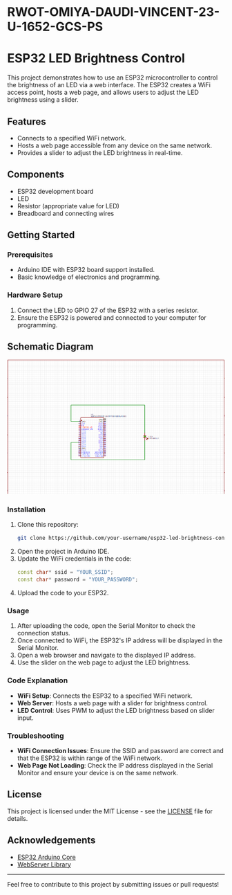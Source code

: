 # RWOT-OMIYA-DAUDI-VINCENT-23-U-1652-GCS-PS

# ESP32 LED Brightness Control

This project demonstrates how to use an ESP32 microcontroller to control the brightness of an LED via a web interface. The ESP32 creates a WiFi access point, hosts a web page, and allows users to adjust the LED brightness using a slider.

## Features

- Connects to a specified WiFi network.
- Hosts a web page accessible from any device on the same network.
- Provides a slider to adjust the LED brightness in real-time.

## Components

- ESP32 development board
- LED
- Resistor (appropriate value for LED)
- Breadboard and connecting wires

## Getting Started

### Prerequisites

- Arduino IDE with ESP32 board support installed.
- Basic knowledge of electronics and programming.

### Hardware Setup

1. Connect the LED to GPIO 27 of the ESP32 with a series resistor.
2. Ensure the ESP32 is powered and connected to your computer for programming.

## Schematic Diagram
![Circuit Diagram](Schematic.png)


### Installation

1. Clone this repository:
    ```bash
    git clone https://github.com/your-username/esp32-led-brightness-control.git
    ```
2. Open the project in Arduino IDE.
3. Update the WiFi credentials in the code:
    ```cpp
    const char* ssid = "YOUR_SSID";
    const char* password = "YOUR_PASSWORD";
    ```
4. Upload the code to your ESP32.

### Usage

1. After uploading the code, open the Serial Monitor to check the connection status.
2. Once connected to WiFi, the ESP32's IP address will be displayed in the Serial Monitor.
3. Open a web browser and navigate to the displayed IP address.
4. Use the slider on the web page to adjust the LED brightness.

### Code Explanation

- **WiFi Setup**: Connects the ESP32 to a specified WiFi network.
- **Web Server**: Hosts a web page with a slider for brightness control.
- **LED Control**: Uses PWM to adjust the LED brightness based on slider input.

### Troubleshooting

- **WiFi Connection Issues**: Ensure the SSID and password are correct and that the ESP32 is within range of the WiFi network.
- **Web Page Not Loading**: Check the IP address displayed in the Serial Monitor and ensure your device is on the same network.

## License

This project is licensed under the MIT License - see the [LICENSE](LICENSE) file for details.

## Acknowledgements

- [ESP32 Arduino Core](https://github.com/espressif/arduino-esp32)
- [WebServer Library](https://github.com/espressif/arduino-esp32/tree/master/libraries/WebServer)

---

Feel free to contribute to this project by submitting issues or pull requests!

